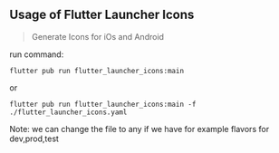 ## Usage of Flutter Launcher Icons

> Generate Icons for iOs and Android

run command:

`flutter pub run flutter_launcher_icons:main`

or

`flutter pub run flutter_launcher_icons:main -f ./flutter_launcher_icons.yaml`

Note: we can change the file to any if we have for example flavors for dev,prod,test